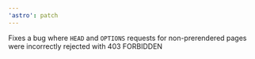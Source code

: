 ```yaml
---
'astro': patch
---
```


Fixes a bug where `HEAD` and `OPTIONS` requests for non-prerendered pages were incorrectly rejected with 403 FORBIDDEN
